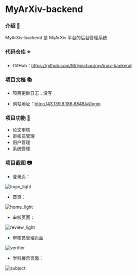 # MyArXiv-backend

### 介绍 📖

MyArXiv-backend 是 MyArXiv 平台的后台管理系统

### 代码仓库 ⭐

- GitHub：https://github.com/Mrlijinchao/myArxiv-bankend

### 项目文档 📚

- 项目更新日志：没写

- 网站地址：http://43.139.8.186:8848/#/login

### 项目功能 🔨

- 论文审核
- 审核员管理
- 用户管理
- 系统管理

### 项目截图 📷

- 登录页：

![login_light](http://43.139.8.186:8088/static/images/image4.png)

- 首页：

![home_light](http://43.139.8.186:8088/static/images/image2.png)

- 审核页面：

![review_light](http://43.139.8.186:8088/static/images/image1.png)

- 审核员管理页面

![verifier](http://43.139.8.186:8088/static/images/image3.png)

- 学科展示页面：

![subject](http://43.139.8.186:8088/static/images/image5.png)
